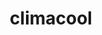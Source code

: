 ---
ee_id: '4426'
site: '1'
type: '2'
url: 2016-055-climacool
title: climacool
year: '2016'
display_year: '2016'
medium: Inkjet on Angelica Universal Photomatte 230
dims: 168 x 95.8 x 4 cm
pitch: ''
ps: ''
live_url: ''
related: ''
youtube: ''
related_code: ''
imgs: climacool-2016-055-full-database-JH.jpg
subheading: ''
download: ''
add_credit: ''
commission: ''
layout: things-i-made
---
